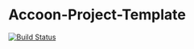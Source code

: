 # Accoon-Project-Template 
[![Build Status](https://travis-ci.org/ChathurangaSandun/Accoon-Project-Template.svg?branch=master)](https://travis-ci.org/ChathurangaSandun/Accoon-Project-Template)

